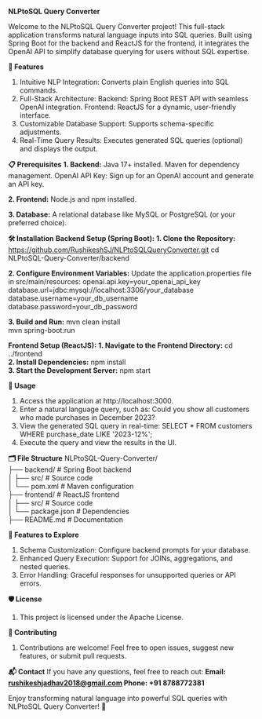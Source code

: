 **NLPtoSQL Query Converter**

Welcome to the NLPtoSQL Query Converter project! This full-stack application transforms natural language inputs into SQL queries. Built using Spring Boot for the backend and ReactJS for the frontend, it integrates the OpenAI API to simplify database querying for users without SQL expertise.

**🚀 Features**
1. Intuitive NLP Integration: Converts plain English queries into SQL commands.
2. Full-Stack Architecture:
  Backend: Spring Boot REST API with seamless OpenAI integration.
  Frontend: ReactJS for a dynamic, user-friendly interface.
3. Customizable Database Support: Supports schema-specific adjustments.
4. Real-Time Query Results: Executes generated SQL queries (optional) and displays the output.

**📋 Prerequisites**
**1. Backend:**
  Java 17+ installed.
  Maven for dependency management.
  OpenAI API Key: Sign up for an OpenAI account and generate an API key.

**2. Frontend:**
  Node.js and npm installed.

**3. Database:**
  A relational database like MySQL or PostgreSQL (or your preferred choice).

**🛠️ Installation**
**Backend Setup (Spring Boot):**
**1. Clone the Repository:**
   https://github.com/RushikeshSJ/NLPtoSQLQueryConverter.git
   cd NLPtoSQL-Query-Converter/backend  

**2. Configure Environment Variables:**
Update the application.properties file in src/main/resources:
openai.api.key=your_openai_api_key  
database.url=jdbc:mysql://localhost:3306/your_database  
database.username=your_db_username  
database.password=your_db_password

**3. Build and Run:**
    mvn clean install  
    mvn spring-boot:run  

**Frontend Setup (ReactJS):**
**1. Navigate to the Frontend Directory:**
   cd ../frontend  
**2. Install Dependencies:**
  npm install  
**3. Start the Development Server:**
  npm start

**🔧 Usage**
1. Access the application at http://localhost:3000.
2. Enter a natural language query, such as:
    Could you show all customers who made purchases in December 2023?  
3. View the generated SQL query in real-time:
   SELECT * FROM customers WHERE purchase_date LIKE '2023-12%';  
4. Execute the query and view the results in the UI.

**🗂️ File Structure**
NLPtoSQL-Query-Converter/  
├── backend/               # Spring Boot backend  
│   ├── src/               # Source code  
│   └── pom.xml            # Maven configuration  
├── frontend/              # ReactJS frontend  
│   ├── src/               # Source code  
│   └── package.json       # Dependencies  
├── README.md              # Documentation  

**🌟 Features to Explore**
1. Schema Customization: Configure backend prompts for your database.
2. Enhanced Query Execution: Support for JOINs, aggregations, and nested queries.
3. Error Handling: Graceful responses for unsupported queries or API errors.

**🛡️ License**
1. This project is licensed under the Apache License.

**🤝 Contributing**
1. Contributions are welcome! Feel free to open issues, suggest new features, or submit pull requests.

**📬 Contact**
If you have any questions, feel free to reach out:
**Email: rushikeshjadhav2018@gmail.com
Phone: +91 8788772381**

Enjoy transforming natural language into powerful SQL queries with NLPtoSQL Query Converter! 🎉


   






  
